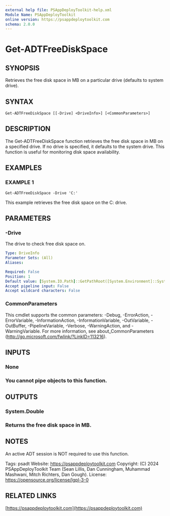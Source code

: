 ```yaml
---
external help file: PSAppDeployToolkit-help.xml
Module Name: PSAppDeployToolkit
online version: https://psappdeploytoolkit.com
schema: 2.0.0
---
```


# Get-ADTFreeDiskSpace

## SYNOPSIS
Retrieves the free disk space in MB on a particular drive (defaults to system drive).

## SYNTAX

```
Get-ADTFreeDiskSpace [[-Drive] <DriveInfo>] [<CommonParameters>]
```

## DESCRIPTION
The Get-ADTFreeDiskSpace function retrieves the free disk space in MB on a specified drive.
If no drive is specified, it defaults to the system drive.
This function is useful for monitoring disk space availability.

## EXAMPLES

### EXAMPLE 1
```
Get-ADTFreeDiskSpace -Drive 'C:'
```

This example retrieves the free disk space on the C: drive.

## PARAMETERS

### -Drive
The drive to check free disk space on.

```yaml
Type: DriveInfo
Parameter Sets: (All)
Aliases:

Required: False
Position: 1
Default value: [System.IO.Path]::GetPathRoot([System.Environment]::SystemDirectory)
Accept pipeline input: False
Accept wildcard characters: False
```

### CommonParameters
This cmdlet supports the common parameters: -Debug, -ErrorAction, -ErrorVariable, -InformationAction, -InformationVariable, -OutVariable, -OutBuffer, -PipelineVariable, -Verbose, -WarningAction, and -WarningVariable.
For more information, see about_CommonParameters (http://go.microsoft.com/fwlink/?LinkID=113216).

## INPUTS

### None
### You cannot pipe objects to this function.
## OUTPUTS

### System.Double
### Returns the free disk space in MB.
## NOTES
An active ADT session is NOT required to use this function.

Tags: psadt
Website: https://psappdeploytoolkit.com
Copyright: (C) 2024 PSAppDeployToolkit Team (Sean Lillis, Dan Cunningham, Muhammad Mashwani, Mitch Richters, Dan Gough).
License: https://opensource.org/license/lgpl-3-0

## RELATED LINKS

[https://psappdeploytoolkit.com](https://psappdeploytoolkit.com)
